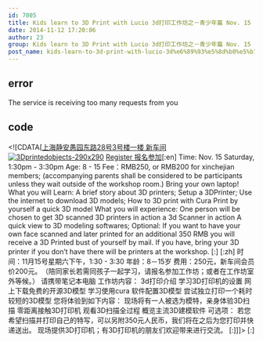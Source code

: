```yaml
---
id: 7005
title: Kids learn to 3D Print with Lucio 3d打印工作坊之－青少年篇 Nov. 15
date: 2014-11-12 17:20:06
author: 23
group: Kids learn to 3D Print with Lucio 3d打印工作坊之－青少年篇 Nov. 15
post_name: kids-learn-to-3d-print-with-lucio-3d%e6%89%93%e5%8d%b0%e5%b7%a5%e4%bd%9c%e5%9d%8a%e4%b9%8b%ef%bc%8d%e9%9d%92%e5%b0%91%e5%b9%b4%e7%af%87-nov-15
---
```


## error
The service is receiving too many requests from you

## code
 <!\[CDATA\[[上海静安愚园东路28号3号楼一楼 新车间](http://xinchejian.huodongxing.com/event/map/5244063275800) [![3Dprintedobjects-290x290](http://139.162.84.35/wp-content/uploads/2014/11/3Dprintedobjects-290x290-1.jpg)](http://139.162.84.35/wp-content/uploads/2014/11/3Dprintedobjects-290x290-1.jpg) [Register 报名参加](http://www.huodongxing.com/go/3dforkids "立即报名")\[:en\] Time: Nov. 15 Saturday, 1:30pm - 3:30pm Age: 8 - 15 Fee：RMB250, or RMB200 for xinchejian members; (accompanying parents shall be considered to be participants unless they wait outside of the workshop room.) Bring your own laptop! What you will Learn: A brief story about 3D printers; Setup a 3DPrinter; Use the internet to download 3D models; How to 3D print with Cura Print by yourself a quick 3D model What you will experience: One person will be chosen to get 3D scanned 3D printers in action a 3d Scanner in action A quick view to 3D modeling softwares; Optional: If you want to have your own face scanned and later printed for an additional 350 RMB you will receive a 3D Printed bust of yourself by mail. If you have, bring your 3D printer if you don’t have there will be printers at the workshop. \[:\] \[:zh\] 时间：11月15号星期六下午，1:30 - 3:30 年龄：8－15岁 费用：250元，新车间会员价200元。 ​（陪同家长若需同孩子一起学习，请报名参加工作坊；或者在工作坊室外等候。） 请携带笔记本电脑 工作坊内容： 3d打印介绍 学习3D打印机的设置 网上下载免费的开源3D模型 学习使用cura 软件配置3D模型 尝试独立打印一个耗时较短的3D模型 您将体验到如下内容： 现场将有一人被选为模特，亲身体验3D扫描 零距离接触3D打印机 观看3D扫描全过程 概览主流3D建模软件 可选项： 若您希望扫描并打印自己的特写，可以另附350元人民币，我们将在之后为您打印并快递送出。 现场提供3D打印机；有3D打印机的朋友们欢迎带来进行交流。 \[:\]\]\]> \[:\]

